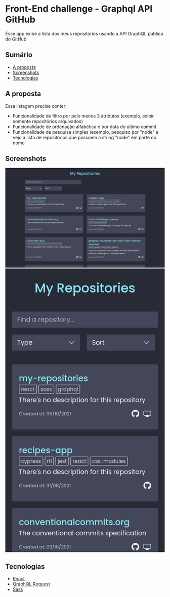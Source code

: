 # Front-End challenge - Graphql API GitHub
Esse app exibe a lista dos meus repositórios usando a API GraphQL pública do GitHub

## Sumário

- [A proposta](#a-proposta)
- [Screenshots](#screenshots)
- [Tecnologias](#tecnologias)

## A proposta

Essa listagem precisa conter:

- Funcionalidade de filtro por pelo menos 3 atributos (exemplo, exibir somente repositórios arquivados)
- Funcionalidade de ordenação alfabética e por data do ultimo commit
- Funcionalidade de pesquisa simples (exemplo, pesquiso por "node" e vejo a lista de repositórios que possuem a string "node" em parte do nome

## Screenshots
![home-desktop](./screenshot-desktop.png)
![mission-desktop](./screenshot-mobile.png)

## Tecnologias
- [React](https://reactjs.org/)
- [QraphQL Request](https://github.com/prisma-labs/graphql-request)
- [Sass](https://sass-lang.com/)
